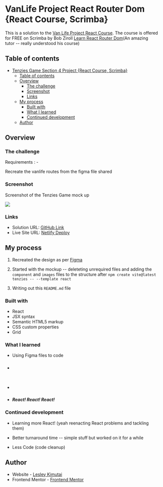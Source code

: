 # VanLife Project React Router Dom {React Course, Scrimba}

This is a solution to the [Van Life Project React Course](https://scrimba.com/playlist/pK3JwPTg).
The course is offered for FREE on Scrimba by Bob Ziroll [Learn React Router Dom](https://scrimba.com/learn/learnreact)(An amazing tutor -- really understood his course)


## Table of contents

- [Tenzies Game Section 4 Project {React Course, Scrimba}](#tenzies-game-section-4-project-react-course-scrimba)
  - [Table of contents](#table-of-contents)
  - [Overview](#overview)
    - [The challenge](#the-challenge)
    - [Screenshot](#screenshot)
    - [Links](#links)
  - [My process](#my-process)
    - [Built with](#built-with)
    - [What I learned](#what-i-learned)
    - [Continued development](#continued-development)
  - [Author](#author)

## Overview

### The challenge

Requirements : -

Recreate the vanlife routes from the figma file shared

### Screenshot

Screenshot of the Tenzies Game mock up

![](./src/assets/images/screenshot.jpg)

### Links

- Solution URL: [GitHub Link](https://github.com/Javascript30/vanlife.git)
- Live Site URL: [Netlify Deploy](https://vannlife.netlify.app/)

## My process

1. Recreated the design as per [Figma](hhttps://www.figma.com/file/igDA2NiMDhoaIIAqm5EnTq/%23VanLife?t=rtzs9MOecAOmAe5p-0)

2. Started with the mockup -- deleteting unrequired files and adding the `component` and `images` files to the structure after `npm create vite@latest tenzies -- --template react`

3. Writing out this `README.md` file

### Built with

- React
- JSX syntax
- Semantic HTML5 markup
- CSS custom properties
- Grid

### What I learned

- Using Figma files to code

- ##### 

```JSX

```

- ##### 


- ##### React! React! React!

### Continued development

- Learning more React! (yeah reenacting React problems and tackling them)

- Better turnaround time -- simple stuff but worked on it for a while

- Less Code (code cleanup)

## Author

- Website - [Lesley Kimutai](https://leskim.github.io/myweb/)
- Frontend Mentor - [Frontend Mentor](https://www.frontendmentor.io/profile/Leskim)
